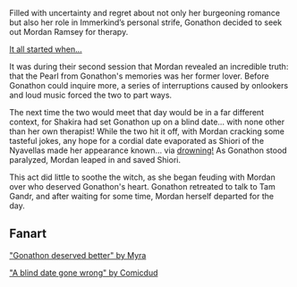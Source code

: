 <!-- title: A Powerful Dynamic -->

Filled with uncertainty and regret about not only her burgeoning romance but also her role in Immerkind’s personal strife, Gonathon decided to seek out Mordan Ramsey for therapy.

[It all started when...](#embed:https://www.youtube.com/live/BSPi8sTHdAY?si=HuJGqNlAEL-FbZ4D&t=1911)

It was during their second session that Mordan revealed an incredible truth: that the Pearl from Gonathon's memories was her former lover. Before Gonathon could inquire more, a series of interruptions caused by onlookers and loud music forced the two to part ways.

The next time the two would meet that day would be in a far different context, for Shakira had set Gonathon up on a blind date… with none other than her own therapist! While the two hit it off, with Mordan cracking some tasteful jokes, any hope for a cordial date evaporated as Shiori of the Nyavellas made her appearance known… via [drowning!](https://www.youtube.com/live/BSPi8sTHdAY?si=s74DixP72y3OXh2q&t=11636) As Gonathon stood paralyzed, Mordan leaped in and saved Shiori.

This act did little to soothe the witch, as she began feuding with Mordan over who deserved Gonathon's heart. Gonathon retreated to talk to Tam Gandr, and after waiting for some time, Mordan herself departed for the day.

## Fanart

["Gonathon deserved better" by Myra](https://x.com/maybe_myra28/status/1920143568561180880)

["A blind date gone wrong" by Comicdud](https://x.com/Comicdud/status/1944574664480596187)
